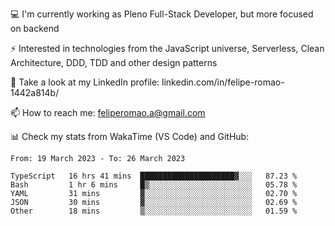 💻 I'm currently working as Pleno Full-Stack Developer, but more focused on backend

⚡ Interested in technologies from the JavaScript universe, Serverless, Clean Architecture, DDD, TDD and other design patterns

👥 Take a look at my LinkedIn profile: linkedin.com/in/felipe-romao-1442a814b/

📫 How to reach me: feliperomao.a@gmail.com

📊 Check my stats from WakaTime (VS Code) and GitHub:

<!--START_SECTION:waka-->

```text
From: 19 March 2023 - To: 26 March 2023

TypeScript   16 hrs 41 mins  █████████████████████▓░░░   87.23 %
Bash         1 hr 6 mins     █▒░░░░░░░░░░░░░░░░░░░░░░░   05.78 %
YAML         31 mins         ▓░░░░░░░░░░░░░░░░░░░░░░░░   02.70 %
JSON         30 mins         ▓░░░░░░░░░░░░░░░░░░░░░░░░   02.69 %
Other        18 mins         ▒░░░░░░░░░░░░░░░░░░░░░░░░   01.59 %
```

<!--END_SECTION:waka-->
